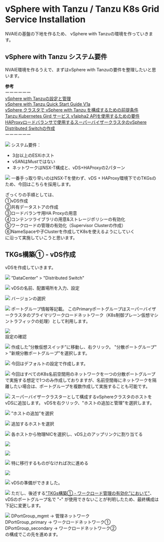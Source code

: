 # vSphere with Tanzu / Tanzu K8s Grid Service Installation
NVAIEの基盤の下地を作るため、
vSphere with Tanzuの環境を作っていきます。

## vSphere with Tanzu システム要件
NVAIE環境を作るうえで、まずはvSphere with Tanzuの要件を整理したいと思います。

**参考**<br>
ーーーーーー<br>
[vSphere with Tanzuの設定と管理](https://docs.vmware.com/jp/VMware-vSphere/7.0/vmware-vsphere-with-tanzu/GUID-152BE7D2-E227-4DAA-B527-557B564D9718.html)<br>
[vSphere with Tanzu Quick Start Guide V1a](https://core.vmware.com/resource/vsphere-tanzu-quick-start-guide-v1a#_Toc53677530)<br>
[vSphere クラスタで vSphere with Tanzu を構成するための前提条件](https://docs.vmware.com/jp/VMware-vSphere/7.0/vmware-vsphere-with-tanzu/GUID-EE236215-DA4D-4579-8BEB-A693D1882C77.html)<br>
[Tanzu Kubernetes Gird サービス v1alpha2 APIを使用するための要件](https://docs.vmware.com/jp/VMware-vSphere/7.0/vmware-vsphere-with-tanzu/GUID-0CA8BF39-0D7E-4335-9D5B-7C80ED90D4D8.html)<br>
[HAProxyロードバランサで使用するスーパーバイザークラスタのvSphere Distributed Switchの作成](https://docs.vmware.com/jp/VMware-vSphere/7.0/vmware-vsphere-with-tanzu/GUID-A3EEF5E4-3FAB-4193-B924-5579716D112A.html#GUID-A3EEF5E4-3FAB-4193-B924-5579716D112A)<br>
ーーーーーー<br>

![](pics/pic01.png)
システム要件：
- 3台以上のESXiホスト
- vSANはMustではない
- ネットワークはNSX-T構成と、vDS+HAProxyの2パターン

![](pics/pic02.png)
一番手っ取り早いのはNSX-Tを使わず、vDS + HAProxy環境下でのTKGsのため、今回はこちらを採用します。

ざっくりの手順としては、<br>
①vDS作成<br>
②共有データストアの作成<br>
③ロードバランサ用HA Proxyの用意<br>
④コンテンツライブラリの用意&ストレージポリシーの有効化<br>
⑤ワークロードの管理の有効化（Supervisor Clusterの作成）<br>
⑥NameSpaceや子Clusterを作成してK8sを使えるようにしていく<br>
に沿って実施していこうと思います。

## TKGs構築① - vDS作成　
vDSを作成していきます。

![](pics/pic03.png)
”DataCenter" > "Distributed Switch"

![](pics/pic04.png)
vDSの名前、配置場所を入力、設定

![](pics/pic05.png)
バージョンの選択

![](pics/pic06.png)
ポートグループ情報等記載。
このPrimaryポートグループはスーパーバイザークラスタのプライマリワークロードネットワーク（K8s制御プレーン仮想マシントラフィックの処理）として利用します。

![](pics/pic07.png)<br>
設定の確認

![](pics/pic08.png)
作成した”分散仮想スイッチ”に移動し、右クリック。
"分散ポートグループ" > "新規分散ポートグループ"を選択します。

![](pics/pic09.png)
今回はデフォルトの設定で作成します。

![](pics/pic10.png)
今回はすべてのK8s名前空間用のネットワークを一つの分散ポートグループで実施する想定で1つのみ作成しておりますが、名前空間毎にネットワークを隔離したい場合は、ポートグループを複数作成して実施することも可能です。

![](pics/pic11.png)
スーパーバイザークラスターとして構成するvSphereクラスタのホストをvDSに追加します。
vDSを右クリック、"ホストの追加と管理"を選択します。

![](pics/pic12.png)
”ホストの追加”を選択

![](pics/pic13.png)
追加するホストを選択

![](pics/pic14.png)
各ホストから物理NICを選択し、vDS上のアップリンクに割り当てる

![](pics/pic15.png)

![](pics/pic16.png)

![](pics/pic17.png)
特に移行するものがなければ次に進める

![](pics/pic18.png)

![](pics/pic19.png)
vDSの準備ができました。

![](pics/pic20.png)
ただし、後述する["TKGs構築① - ワークロード管理の有効化"において"](nvidia-ai-enterprise/installation05)、<br>
vDSのポートグループ名で "**-**" が使用できないことが判明したため、最終構成は下記に変更します。


![](pics/pic21.png)
DPortGroup_mgmt → 管理ネットワーク <br>
DPortGroup_primary → ワークロードネットワーク①<br>
DPortGroup_secondary → ワークロードネットワーク②<br>
の構成でこの先を進めます。
